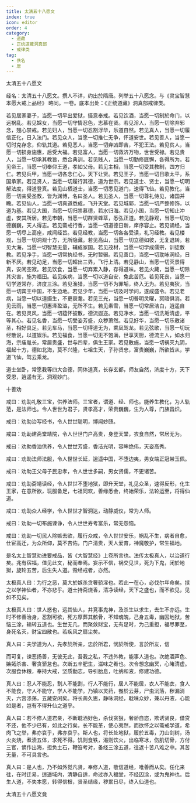 ```yaml
---
title: 太清五十八愿文
index: true
icon: editor
order: 4
category:
  - 道藏
  - 正统道藏洞真部
  - 戒律类
tag:
  - 佚名
  - 唐
---
```


太清五十八愿文  

经名：太清五十八愿文。撰人不详，约出於隋唐。列举五十八愿念。与《灵宝智慧本愿大戒上品经》 略同。一卷。底本出处：《正统道藏》洞真部戒律类。  

若见居家妻子，当愿一切早出爱狱，摄意奉戒。若见饮酒，当愿一切制於命门，以远祸乱。若见婇女，当愿一切守情忍色，志慕在贤。若见淫人，当愿一切除弃邪念，翘心禁戒。若见妇人，当愿一切忍割浮华，乐道自然。若见真人，当愿一切履信正化，日入法门。若见众人，当愿一切推仁无争，怀道安世。若见善人，当愿一切时克存念，仰轨其道。若见恶人，当愿一切弃凶即吉，不犯王法。若见贫人，当愿一切损身施惠，后受大福。若见富人，当愿一切救济万物，世世受禄。若见贵人，当愿一切承其教旨，悉合典训。若见贱人，当愿一切勤修匪懈，各得所为。若见帝王，当愿一切奉仰王道，孝如父母。若见主相，当愿一切受其教制，四方归仁。若见兵甲，当愿一切各念仁心，天下让贤。若见王子，当愿一切日歌太平，系国承家。若见贤人，当愿一切履行其德，道为世宗。若见道士、贤士，当愿一切明解法度，得道登真。若见山栖道士，当愿一切悉见道门，速得飞仙。若见教化，当愿一切亲受圣教，皆为渊博，名曰圣人。若见圣人，当愿一切尊礼侍见，诸国并瞻。若见仙人，当愿一切真道悉成，飞升天堂。若见城郭，当愿一切严整修饰，以道为基。若见大国，当愿一切归祟慕德，若水归海。若见小国，当愿一切知止冲虚，安其所居。若见市朝，当愿一切群贤蜂萃，悉弘正道。若见静观，当愿一切功德巍巍，天人得志。若见斋戒行香，当愿一切道德日新，庠序容止。若见诵经，当愿一切尽上高座，咸闻经旨。若见经教，当愿一切各各受读，礼习经教。若见楼观，当愿一切洞观十方，无所隐藏。若见高山，当愿一切立德如彼，无复退转。若见大海，当愿一切智慧无量，辅成家国。若见茂材，当愿一切学成儒宗，训徒敷教。若见净手，当愿一切常执经书，无时暂辍。若见善口，当愿一切耽咏洞经，日新不厌。若见动足，当愿一切超出三界，飞行上清。若见静山，当愿一切灭景得真，安闲空寂。若见饮食，当愿一切弃累入静，存得道味。若见火藏，当愿一切除其灾害，施为福田。若见疾病，当愿一切以道自安，兔此苦厄。若见死丧，当愿一切学道常存，济度三涂。若见渔猎，当愿一切不为罪垢，终入无为。若见夷狄，当愿一切宾王中国，不生边地。若见少年，当愿一切及时学问，遂成盛令。若见老病，当愿一切以道摄生，不更衰耄。若见三光，当愿一切普明灵曜，冥暗俱消。若见云雨，当愿一切惠泽盈溢，无所不生。若见素雪，当愿一切常居洁白，逍遥自在。若见灵风，当愿一切蕴怀披散，德流遐迩。若见净水，当愿一切洗垢清虚，平等其心。若见名香，当愿一切受姿芳盛，众秽萧然。若见好华，当愿一切乐散诸圣，相好具足。若见车马，当愿一切得道无为，乘凤驾龙。若见弦歌，当愿一切玩经散说，以道娱乐。若见福食，当愿一切无不饱满，世享天厨，德流主人，如水归海，宗庙胤长，常居贵盛，世与四辈，俱生王家。若见散施，当愿一切祸灭九阴，福起十方，德如北海，莫不兴隆，七祖生天，子孙贤忠，富贵巍巍，所欲皆从，学道飞仙，驾云乘龙。  

道士坐卧，常愿我等四大合德，同体道真，长存玄都，师友自然，济度十方，天下受恩，逍遥有无，洞观妙门。  

十善劝  

戒曰：劝助礼敬三宝，供养法师。三宝者，谓道、经、师也。能养生教化，为人轨范，是法师也。令人世世为君子，贤孝高才，荣贵巍巍，生为人尊，门族昌炽。  

戒曰：劝助治写经书，令人世世聪明，博闻妙赜。  

戒曰：劝助建斋堂靖院，令人世世门户高贵，身登天堂，衣食自然，常居无为。  

戒曰：劝助香油供养，令人世世芳盛，香洁光明，容眸绝伟，天姿高秀。  

戒曰：劝助法师法服，令人世世长延，逍遥中国，不堕边夷，男女端正冠带玉佩。  

戒曰：劝助王父母子民忠孝，令人世世多嗣，男女贤儒，不更诸苦。  

戒曰：劝助斋靖读经，令人世世不堕地狱，即升天堂，礼见众圣，速得反形，化生王家，在意所欲，玩服备足，七祖同欢，善缘悉会，终始荣乐，法轮运至，将得仙道。  

戒曰：劝助众人经学，令人世世才智洞达，动静威仪，常为人师。  

戒曰：劝助一切布施谏诤，令人世世寿考富乐，常无怨恼。  

戒曰：劝助一切民人除嫉去欲，履行众戒，令人世世安乐，祸乱不生，病者自愈，仕宦高迁，为众所仰，莫不吉佑，门户清贵，天人爱育，神魔敬护，常生福地。  

是名太上智慧劝进要戒品，皆《大智慧经》上卷所言也。法传太极真人，以治道行矣。兆有宿福，值见此文，秘而奉焉。妄示不信，祸交见世，死为下鬼，闭於地狱，旋轮五苦，后生失人道。毁经戒者，亦然。  

太极真人曰：为行之恶，莫大於嫉杀贪奢骄淫也。若此一在心，必伐尔年命矣。挟之以学神仙者，不亦悲乎。道士持斋烧香，清净读经，天下之盛也，而不欲见，见如不见矣。  

太极真人曰：世人惑也，远其仙人，并竞事鬼神，及杀生以求生，去生不亦远。生时不修善治身，忍割可欲，死方厚葬其骸骨，不知魂魄，己身五毒，幽囚地狱，苦恼三涂，输转五道也。生世无几，而聚敛财宝，无有足时，为己重担，福尽罪至，身死名灭，财宝四散也。若疾风之扇尘矣。  

真人曰：夫学道为人，先孝於所亲，忠於所君，悯於所使，言於所友，信  

而可复，谏恶扬善，无彼无此，吾我之私，不违外教，能事人道也。次绝酒声色、嫉妬杀害、奢贪骄怠也。次断五辛肥生，滋味之肴也。次令想念幽冥，心睹清虚。次服食休粮，奉持大戒，坚质勤志，导引胎息，吐纳和液，修建功德。  

真人曰：忍人不能忍，割人不能割，行人不能行，居人不能居，衣人不能衣，食人不能食，守人不能守，学人不能学。乃镇以灵药，餐於云芽，尸虫沉落，秽漏消灭，六宫涤荡，五藏安闲矣。将长斋久思，静咏洞经，耽味众妙，兼以丹液，心能如是者，岂有不得升仙之道乎。  

真人曰：若不修人道君亲，不断耽酒好色，杀伐贪狠，奢骄自恣，欺诱贤良，借贷不还，他不少已有，如此之行矣，长不能革，使心夷然，而欲怀之以斋戒学道，希肉飞之举，弗亦哀乎，弗亦哀乎。斯人也，将长处地狱，履於五毒，刀山剑树，汤火炎烧，煮渍五体，求死不得。饥则食铁，渴则饮火，出临寒冰，伤肌切骨，方付三官，谪作出海，担负土石，鞭笞考对，备经三涂五道，往返十苦八难之中。其苦无量，不可具言也。  

真人曰：是人也，乃不如外觉凡贤，奉修人道，敬信道经，唯善而从矣。任化来往，在时迁易，逍遥域内，清静自适，命过亦入福堂，不经囚涂，或为鬼神也。后生人道，不失本愿，转得信根，贤圣结缘，秽累日尽，终入仙道也。  

太清五十八愿文竟  
